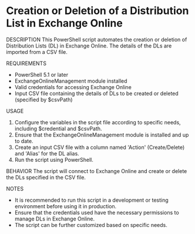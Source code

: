 
# Creation or Deletion of a Distribution List in Exchange Online

DESCRIPTION
This PowerShell script automates the creation or deletion of Distribution Lists (DL) in Exchange Online.
The details of the DLs are imported from a CSV file.

REQUIREMENTS
- PowerShell 5.1 or later
- ExchangeOnlineManagement module installed
- Valid credentials for accessing Exchange Online
- Input CSV file containing the details of DLs to be created or deleted (specified by $csvPath)

USAGE
1. Configure the variables in the script file according to specific needs, including $credential and $csvPath.
2. Ensure that the ExchangeOnlineManagement module is installed and up to date.
3. Create an input CSV file with a column named 'Action' (Create/Delete) and 'Alias' for the DL alias.
4. Run the script using PowerShell.

BEHAVIOR
The script will connect to Exchange Online and create or delete the DLs specified in the CSV file.

NOTES
- It is recommended to run this script in a development or testing environment before using it in production.
- Ensure that the credentials used have the necessary permissions to manage DLs in Exchange Online.
- The script can be further customized based on specific needs.
